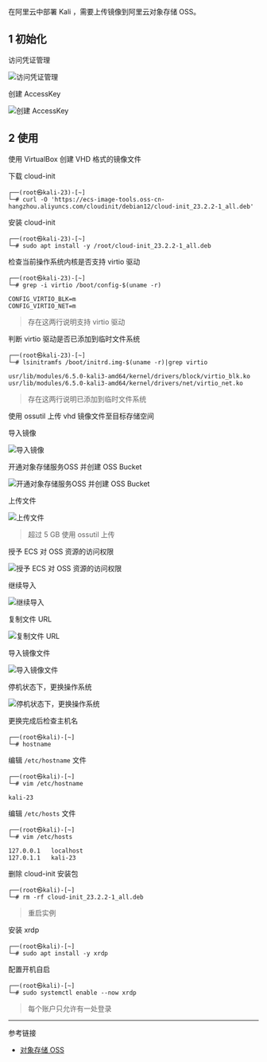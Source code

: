 在阿里云中部署 Kali ，需要上传镜像到阿里云对象存储 OSS。

## 1 初始化

访问凭证管理

![访问凭证管理](./../../../../../images/%E4%B8%8A%E4%BC%A0%E9%95%9C%E5%83%8F%E5%88%B0%E9%98%BF%E9%87%8C%E4%BA%91%E5%AF%B9%E8%B1%A1%E5%AD%98%E5%82%A8%20OSS/%E8%AE%BF%E9%97%AE%E5%87%AD%E8%AF%81%E7%AE%A1%E7%90%86.png)

创建 AccessKey

![创建 AccessKey](./../../../../../images/%E4%B8%8A%E4%BC%A0%E9%95%9C%E5%83%8F%E5%88%B0%E9%98%BF%E9%87%8C%E4%BA%91%E5%AF%B9%E8%B1%A1%E5%AD%98%E5%82%A8%20OSS/%E5%88%9B%E5%BB%BA%20AccessKey.png)

## 2 使用

使用 VirtualBox 创建 VHD 格式的镜像文件

下载 cloud-init

```shell
┌──(root㉿kali-23)-[~]
└─# curl -O 'https://ecs-image-tools.oss-cn-hangzhou.aliyuncs.com/cloudinit/debian12/cloud-init_23.2.2-1_all.deb'
```

安装 cloud-init

```shell
┌──(root㉿kali-23)-[~]
└─# sudo apt install -y /root/cloud-init_23.2.2-1_all.deb
```

检查当前操作系统内核是否支持 virtio 驱动

```shell
┌──(root㉿kali-23)-[~]
└─# grep -i virtio /boot/config-$(uname -r)
```

```
CONFIG_VIRTIO_BLK=m
CONFIG_VIRTIO_NET=m
```

> 存在这两行说明支持 virtio 驱动

判断 virtio 驱动是否已添加到临时文件系统

```shell
┌──(root㉿kali-23)-[~]
└─# lsinitramfs /boot/initrd.img-$(uname -r)|grep virtio
```

```
usr/lib/modules/6.5.0-kali3-amd64/kernel/drivers/block/virtio_blk.ko
usr/lib/modules/6.5.0-kali3-amd64/kernel/drivers/net/virtio_net.ko
```

> 存在这两行说明已添加到临时文件系统

使用 ossutil 上传 vhd 镜像文件至目标存储空间

导入镜像

![导入镜像](./../../../../../images/%E4%B8%8A%E4%BC%A0%E9%95%9C%E5%83%8F%E5%88%B0%E9%98%BF%E9%87%8C%E4%BA%91%E5%AF%B9%E8%B1%A1%E5%AD%98%E5%82%A8%20OSS/%E5%AF%BC%E5%85%A5%E9%95%9C%E5%83%8F.png)

开通对象存储服务OSS 并创建  OSS Bucket

![开通对象存储服务OSS 并创建  OSS Bucket](./../../../../../images/%E4%B8%8A%E4%BC%A0%E9%95%9C%E5%83%8F%E5%88%B0%E9%98%BF%E9%87%8C%E4%BA%91%E5%AF%B9%E8%B1%A1%E5%AD%98%E5%82%A8%20OSS/%E5%BC%80%E9%80%9A%E5%AF%B9%E8%B1%A1%E5%AD%98%E5%82%A8%E6%9C%8D%E5%8A%A1OSS%20%E5%B9%B6%E5%88%9B%E5%BB%BA%20%20OSS%20Bucket.png)

上传文件

![上传文件](./../../../../../images/%E4%B8%8A%E4%BC%A0%E9%95%9C%E5%83%8F%E5%88%B0%E9%98%BF%E9%87%8C%E4%BA%91%E5%AF%B9%E8%B1%A1%E5%AD%98%E5%82%A8%20OSS/%E4%B8%8A%E4%BC%A0%E6%96%87%E4%BB%B6.png)

> 超过 5 GB 使用 ossutil 上传

授予 ECS 对 OSS 资源的访问权限

![授予 ECS 对 OSS 资源的访问权限](./../../../../../images/%E4%B8%8A%E4%BC%A0%E9%95%9C%E5%83%8F%E5%88%B0%E9%98%BF%E9%87%8C%E4%BA%91%E5%AF%B9%E8%B1%A1%E5%AD%98%E5%82%A8%20OSS/%E6%8E%88%E4%BA%88%20ECS%20%E5%AF%B9%20OSS%20%E8%B5%84%E6%BA%90%E7%9A%84%E8%AE%BF%E9%97%AE%E6%9D%83%E9%99%90.png)

继续导入

![继续导入](./../../../../../images/%E4%B8%8A%E4%BC%A0%E9%95%9C%E5%83%8F%E5%88%B0%E9%98%BF%E9%87%8C%E4%BA%91%E5%AF%B9%E8%B1%A1%E5%AD%98%E5%82%A8%20OSS/%E7%BB%A7%E7%BB%AD%E5%AF%BC%E5%85%A5.png)

复制文件 URL

![复制文件 URL](./../../../../../images/%E4%B8%8A%E4%BC%A0%E9%95%9C%E5%83%8F%E5%88%B0%E9%98%BF%E9%87%8C%E4%BA%91%E5%AF%B9%E8%B1%A1%E5%AD%98%E5%82%A8%20OSS/%E5%A4%8D%E5%88%B6%E6%96%87%E4%BB%B6%20URL.png)

导入镜像文件

![导入镜像文件](./../../../../../images/%E4%B8%8A%E4%BC%A0%E9%95%9C%E5%83%8F%E5%88%B0%E9%98%BF%E9%87%8C%E4%BA%91%E5%AF%B9%E8%B1%A1%E5%AD%98%E5%82%A8%20OSS/%E5%AF%BC%E5%85%A5%E9%95%9C%E5%83%8F%E6%96%87%E4%BB%B6.png)

停机状态下，更换操作系统

![停机状态下，更换操作系统](./../../../../../images/%E4%B8%8A%E4%BC%A0%E9%95%9C%E5%83%8F%E5%88%B0%E9%98%BF%E9%87%8C%E4%BA%91%E5%AF%B9%E8%B1%A1%E5%AD%98%E5%82%A8%20OSS/%E5%81%9C%E6%9C%BA%E7%8A%B6%E6%80%81%E4%B8%8B%EF%BC%8C%E6%9B%B4%E6%8D%A2%E6%93%8D%E4%BD%9C%E7%B3%BB%E7%BB%9F.png)

更换完成后检查主机名

```shell
┌──(root㉿kali)-[~]
└─# hostname
```

编辑 `/etc/hostname` 文件

```shell
┌──(root㉿kali)-[~]
└─# vim /etc/hostname
```

```
kali-23
```

编辑 `/etc/hosts` 文件

```shell
┌──(root㉿kali)-[~]
└─# vim /etc/hosts
```

```shell
127.0.0.1   localhost
127.0.1.1   kali-23
```

删除 cloud-init 安装包

```shell
┌──(root㉿kali)-[~]
└─# rm -rf cloud-init_23.2.2-1_all.deb
```

> 重启实例

安装 xrdp

```shell
┌──(root㉿kali)-[~]
└─# sudo apt install -y xrdp
```

配置开机自启

```shell
┌──(root㉿kali)-[~]
└─# sudo systemctl enable --now xrdp
```

> 每个账户只允许有一处登录

---

参考链接

- [对象存储 OSS](https://www.aliyun.com/product/oss/)
